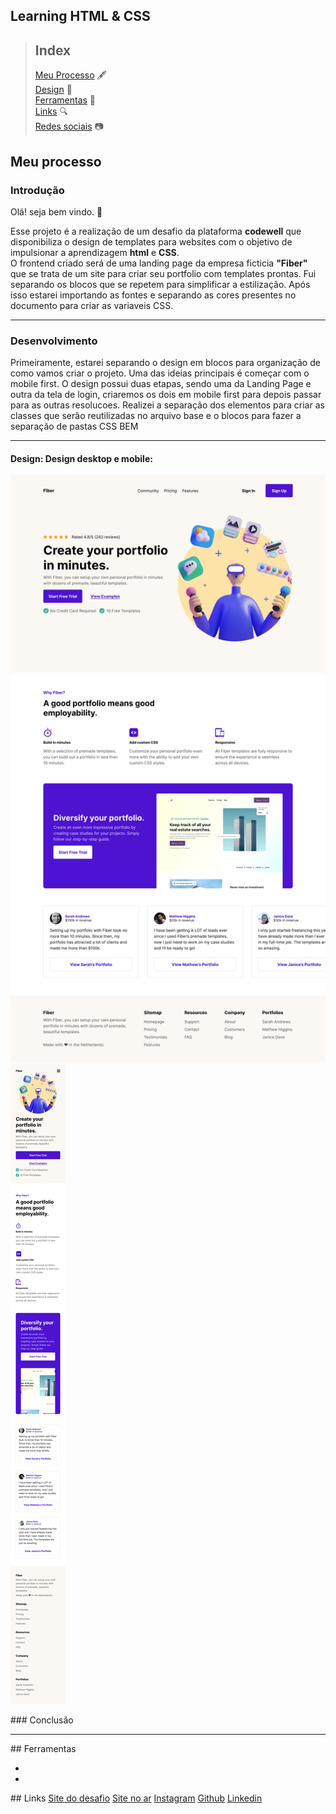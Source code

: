 ## Learning HTML & CSS 

> ## Index  
> [Meu Processo](#processo)  🖋️  
> [Design](#design)  🎨  
> [Ferramentas](#ferramentas)  🧰  
> [Links](#links)  🔍  
> [Redes sociais](#redes)   📷  

## Meu processo <a name="processo"></a> 

### Introdução 

Olá! seja bem vindo. 👋


Esse projeto é a realização de um desafio da plataforma **codewell** que disponibiliza o design de templates para websites com o objetivo de impulsionar a aprendizagem **html** e **CSS**.  
O frontend criado será de uma landing page da empresa ficticia **"Fiber"** que se trata de um site para criar seu portfolio com templates prontas.
Fui separando os blocos que se repetem para simplificar a estilização.
Após isso estarei importando as fontes e separando as cores presentes no documento para criar as variaveis CSS.


<hr>



### Desenvolvimento 
Primeiramente, estarei separando o design em blocos para organização de como vamos criar o projeto. Uma das ideias principais é começar com o mobile first.
O design possui duas etapas, sendo uma da Landing Page e outra da tela de login, criaremos os dois em mobile first para depois passar para as outras resolucoes.
Realizei a separação dos elementos para criar as classes que serão reutilizadas no arquivo base e o blocos para fazer a separação de pastas CSS BEM 

<hr>

#### Design: <a name="design">Design desktop e mobile:  </a> 
![Design](/Design/Landing%20Page%20-%20Desktop%20View.png "Design")
![Design](/Design/Landing%20Page%20-%20Mobile%20View.png "Design")

<!-->
###  Conclusão

<hr>

## Ferramentas <a name="ferramentas"></a> 
<ul>
<li></li>
<li></li>
</ul>

## Links <a name="links"></a>

<a href="https://www.codewell.cc/challenges/fiber-landing-page--608a7e639691700015db16d1">Site do desafio</a>  
<a href="">Site no ar</a>  
<a href="https://www.instagram.com/celina_balz/">Instagram</a>  
<a href="https://github.com/Celinaaaaaa">Github</a>  
<a href="https://br.linkedin.com/in/celina-ariella-oliveira-balz-049837201?original_referer=https%3A%2F%2Fwww.google.com%2F">Linkedin</a>  
